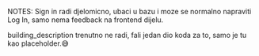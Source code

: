 NOTES:
Sign in radi djelomicno, ubaci u bazu i moze se normalno napraviti Log In, samo nema feedback na frontend dijelu.

building_description trenutno ne radi, fali jedan dio koda za to, samo je tu kao placeholder.😅

